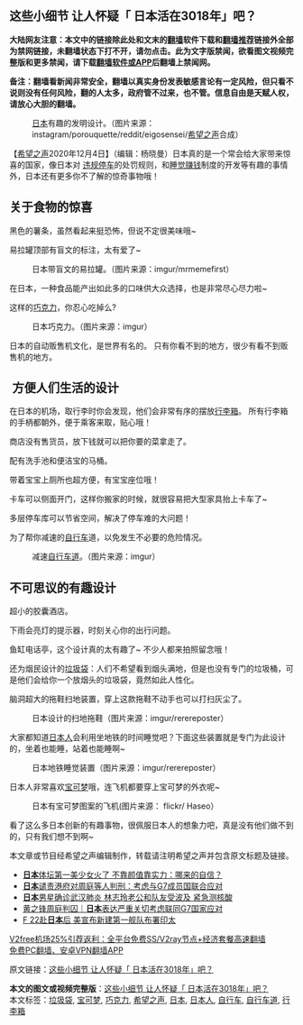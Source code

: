  <h2>这些小细节 让人怀疑「 日本活在3018年」吧？</h2> <p class="notice"><b>大陆网友注意：本文中的链接除此处和文末的<a href="https://github.com/bannedbook/fanqiang" >翻墙</a>软件下载和<a href="https://github.com/killgcd/justmysocks/blob/master/README.md">翻墙推荐</a>链接外全部为禁网链接，未翻墙状态下打不开，请勿点击。此为文字版禁闻，欲看图文视频完整版和更多禁闻，请下载<a href="https://github.com/bannedbook/fanqiang">翻墙软件或APP</a>后翻墙上禁闻网。</p><p>备注：翻墙看新闻非常安全，翻墙以真实身份发表敏感言论有一定风险，但只看不说则没有任何风险，翻的人太多，政府管不过来，也不管。信息自由是天赋人权，请放心大胆的翻墙。</b></p>  <div class="entry"> <figure><figcaption><a href="https://www.bannedbook.org/bnews/tag/%e6%97%a5%e6%9c%ac/" class="st_tag internal_tag" rel="tag" title="标签 日本 下的日志">日本</a>有趣的发明设计。（图片来源：instagram/porouquette/reddit/eigosensei/<a href="https://www.bannedbook.org/bnews/tag/%e5%b8%8c%e6%9c%9b%e4%b9%8b%e5%a3%b0/" class="st_tag internal_tag" rel="tag" title="标签 希望之声 下的日志">希望之声</a>合成）</figcaption></figure> <p>【<span class='wp_keywordlink_affiliate'><a href="https://www.soundofhope.org" title="希望之声" target="_blank">希望之声</a></span>2020年12月4日】（编辑：杨晓曼）日本真的是一个常会给大家带来惊喜的国家，像日本对 <a href="https://www.soundofhope.org/gb/2018/10/27/n2304564.html">违规停车</a>的处罚规则，和<a href="https://www.soundofhope.org/gb/2018/10/20/n2276091.html">睡觉赚钱</a>制度的开发等有趣的事情外，日本还有更多你不了解的惊奇事物哦！</p> <h2><strong>关于食物的惊喜</strong></h2> <p>黑色的薯条，虽然看起来挺恐怖，但说不定很美味哦~</p> <p>易拉罐顶部有盲文的标注，太有爱了~</p> <figure><figcaption> 日本带盲文的易拉罐。（图片来源：imgur/mrmemefirst）</figcaption></figure> <p>在日本，一种食品能产出如此多的口味供大众选择，也是非常尽心尽力啦~</p> <p></p> <p>这样的<a href="https://www.bannedbook.org/bnews/tag/%E5%B7%A7%E5%85%8B%E5%8A%9B/" class="st_tag internal_tag" rel="tag" title="标签 巧克力 下的日志">巧克力</a>，你忍心吃掉么?</p> <figure><figcaption> 日本巧克力。（图片来源：imgur）</figcaption></figure> <p>日本的自动贩售机文化，是世界有名的。 只有你看不到的地方，很少有看不到贩售机的地方。</p> <p></p>  <h2><strong> 方便人们生活的设计</strong></h2> <p>在日本的机场，取行李时你会发现，他们会非常有序的摆放<a href="https://www.bannedbook.org/bnews/tag/%e8%a1%8c%e6%9d%8e%e7%ae%b1/" class="st_tag internal_tag" rel="tag" title="标签 行李箱 下的日志">行李箱</a>。 所有行李箱的手柄都朝外，便于乘客来取，贴心哦！</p> <p></p> <p>商店没有售货员，放下钱就可以把你要的菜拿走了。</p> <p></p> <p>配有洗手池和便洁宝的马桶。</p> <p></p> <p>带着宝宝上厕所也超方便，有宝宝座位哦！</p> <p></p>  <p>卡车可以侧面开门，这样你搬家的时候，就很容易把大型家具抬上卡车了~</p> <p></p> <p>多层停车库可以节省空间，解决了停车难的大问题！</p> <p></p> <p>为了帮你减速的<a href="https://www.bannedbook.org/bnews/tag/%e8%87%aa%e8%a1%8c%e8%bd%a6/" class="st_tag internal_tag" rel="tag" title="标签 自行车 下的日志">自行车</a>道，以免发生不必要的危险情况。</p> <figure><figcaption> 减速<a href="https://www.bannedbook.org/bnews/tag/%E8%87%AA%E8%A1%8C%E8%BD%A6%E9%81%93/" class="st_tag internal_tag" rel="tag" title="标签 自行车道 下的日志">自行车道</a>。（图片来源：imgur）</figcaption></figure> <h2><strong>不可思议的有趣设计</strong></h2> <p>超小的胶囊酒店。</p> <p></p> <p>下雨会亮灯的提示器，时刻关心你的出行问题。</p>  <p></p> <p>鱼缸电话亭，这个设计真的太有趣了~ 不少人都来拍照留念哦！</p> <p></p> <p>还为烟民设计的<a href="https://www.bannedbook.org/bnews/tag/%E5%9E%83%E5%9C%BE%E8%A2%8B/" class="st_tag internal_tag" rel="tag" title="标签 垃圾袋 下的日志">垃圾袋</a>：人们不希望看到烟头满地，但是也没有专门的垃圾桶，可是他们会给你一个放烟头的垃圾袋，竟然如此人性化。</p> <p>脑洞超大的拖鞋扫地装置，穿上这款拖鞋不动手也可以打扫灰尘了。</p> <figure><figcaption> 日本设计的扫地拖鞋（图片来源：imgur/rerereposter）</figcaption></figure> <p>大家都知道<a href="https://www.bannedbook.org/bnews/tag/%e6%97%a5%e6%9c%ac%e4%ba%ba/" class="st_tag internal_tag" rel="tag" title="标签 日本人 下的日志">日本人</a>会利用坐地铁的时间睡觉吧？下面这些装置就是专门为此设计的，坐着也能睡，站着也能睡啊~</p> <figure><figcaption> 日本地铁睡觉装置（图片来源：imgur/rerereposter）</figcaption></figure> <p>日本人非常喜欢<a href="https://www.bannedbook.org/bnews/tag/%e5%ae%9d%e5%8f%af%e6%a2%a6/" class="st_tag internal_tag" rel="tag" title="标签 宝可梦 下的日志">宝可梦</a>哦，连飞机都要穿上宝可梦的外衣呢~</p> <figure><figcaption> 日本有宝可梦图案的飞机(图片来源： flickr/ Haseo）</figcaption></figure> <p>看了这么多日本创新的有趣事物，很佩服日本人的想象力吧，真是没有他们做不到的，只有我们想不到啊~</p>  <p>本文章或节目经希望之声编辑制作，转载请注明希望之声并包含原文标题及链接。</p> <ul class='op-related-articles' title='相关阅读'> <li><a href='https://www.bannedbook.org/bnews/yule/20201204/1441910.html' target='_blank'><b>日本</b>体坛第一美少女火了 不靠颜值靠实力：哪来的自信？</a></li> <li><a href='https://www.bannedbook.org/bnews/comments/20201204/1441859.html' target='_blank'><b>日本</b>谴责港府对周庭等人判刑：考虑与G7成员国联合应对</a></li> <li><a href='https://www.bannedbook.org/bnews/yule/20201204/1441791.html' target='_blank'><b>日本</b>男星确诊武汉肺炎 林志玲老公和队友受波及 紧急测核酸</a></li> <li><a href='https://www.bannedbook.org/bnews/baitai/20201203/1441535.html' target='_blank'>黄之锋周庭判囚｜<b>日本</b>表达严重关切考虑联同G7国家应对</a></li> <li><a href='https://www.bannedbook.org/bnews/taiwannews/20201203/1441412.html' target='_blank'>F 22赴<b>日本</b>后 美宣布新建第一舰队布署印太</a></li> </ul> <p class="texttj"> <a href="https://www.bannedbook.org/forum23/topic22702.html" target="_blank">V2free机场25%引荐返利：全平台免费SS/V2ray节点+经济套餐高速翻墙</a><br/> <a href="https://github.com/bannedbook/fanqiang/wiki/%E7%A6%81%E9%97%BB%E7%BD%91%E5%AE%89%E5%8D%93%E7%BF%BB%E5%A2%99%E6%96%B0%E9%97%BBAPP" target="_blank">免费PC翻墙、安卓VPN翻墙APP</a></p><p>原文链接：<a class="src_link"  href="https://www.soundofhope.org/post/269293" target="_blank">这些小细节 让人怀疑「 日本活在3018年」吧？</a></p><a name='sharetosocial'></a>       <div><b>本文的图文或视频完整版</b>：<a href='https://www.bannedbook.org/bnews/comments/20201204/1442040.html'>这些小细节 让人怀疑「 日本活在3018年」吧？</a></div>  </div><!--END ENTRY--> <div class="postfooter"> <div>本文标签：<a href="https://www.bannedbook.org/bnews/tag/%E5%9E%83%E5%9C%BE%E8%A2%8B/" rel="tag">垃圾袋</a>, <a href="https://www.bannedbook.org/bnews/tag/%e5%ae%9d%e5%8f%af%e6%a2%a6/" rel="tag">宝可梦</a>, <a href="https://www.bannedbook.org/bnews/tag/%E5%B7%A7%E5%85%8B%E5%8A%9B/" rel="tag">巧克力</a>, <a href="https://www.bannedbook.org/bnews/tag/%e5%b8%8c%e6%9c%9b%e4%b9%8b%e5%a3%b0/" rel="tag">希望之声</a>, <a href="https://www.bannedbook.org/bnews/tag/%e6%97%a5%e6%9c%ac/" rel="tag">日本</a>, <a href="https://www.bannedbook.org/bnews/tag/%e6%97%a5%e6%9c%ac%e4%ba%ba/" rel="tag">日本人</a>, <a href="https://www.bannedbook.org/bnews/tag/%e8%87%aa%e8%a1%8c%e8%bd%a6/" rel="tag">自行车</a>, <a href="https://www.bannedbook.org/bnews/tag/%E8%87%AA%E8%A1%8C%E8%BD%A6%E9%81%93/" rel="tag">自行车道</a>, <a href="https://www.bannedbook.org/bnews/tag/%e8%a1%8c%e6%9d%8e%e7%ae%b1/" rel="tag">行李箱</a></div>  </div><!--END POSTFOOTER--> 